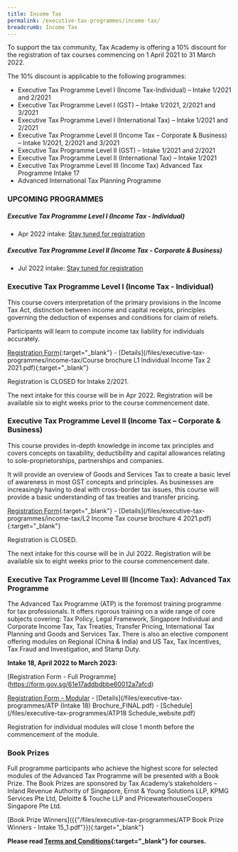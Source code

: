 ```yaml
---
title: Income Tax
permalink: /executive-tax-programmes/income-tax/
breadcrumb: Income Tax
---
```

To support the tax community, Tax Academy is offering a 10% discount for the registration of tax courses commencing on 1 April 2021 to 31 March 2022.  

The 10% discount is applicable to the following programmes: 
- Executive Tax Programme Level I (Income Tax-Individual) – Intake 1/2021 and 2/2021
- Executive Tax Programme Level I (GST) – Intake 1/2021, 2/2021 and 3/2021
- Executive Tax Programme Level I (International Tax) – Intake 1/2021 and 2/2021
- Executive Tax Programme Level II (Income Tax – Corporate &amp; Business) – Intake 1/2021, 2/2021 and 3/2021
- Executive Tax Programme Level II (GST) – Intake 1/2021 and 2/2021
- Executive Tax Programme Level II (International Tax) – Intake 1/2021
- Executive Tax Programme Level III (Income Tax) Advanced Tax Programme Intake 17
- Advanced International Tax Planning Programme


### **UPCOMING PROGRAMMES**
##### **Executive Tax Programme Level I (Income Tax - Individual)**

* Apr 2022 intake: [Stay tuned for registration](/executive-tax-programmes/income-tax/#etp1oct-ta-id) 

##### **Executive Tax Programme Level II (Income Tax - Corporate &amp; Business)**

* Jul 2022 intake: [Stay tuned for registration](/executive-tax-programmes/income-tax/#etp2sep-ta-id) 

<a id="etp1oct-ta-id"></a>
### **Executive Tax Programme Level I (Income Tax - Individual)**

This course covers interpretation of the primary provisions in the Income Tax Act, distinction between income and capital receipts, principles governing the deduction of expenses and conditions for claim of reliefs.

Participants will learn to compute income tax liability for individuals accurately.

[Registration Form](https://docs.google.com/forms/d/1qlROg7tvmBHK1uGxUPWOXmus2_emrH-2rgB-VY0KJdU/edit){:target="_blank"} - [Details](/files/executive-tax-programmes/income-tax/Course brochure L1 Individual Income Tax 2 2021.pdf){:target="_blank"} 

Registration is CLOSED for Intake 2/2021.

The next intake for this course will be in Apr 2022.  Registration will be available six to eight weeks prior to the course commencement date.

<a id="etp2sep-ta-id"></a>
### **Executive Tax Programme Level II (Income Tax – Corporate & Business)**

This course provides in-depth knowledge in income tax principles and covers concepts on taxability, deductibility and capital allowances relating to sole-proprietorships, partnerships and companies.

It will provide an overview of Goods and Services Tax to create a basic level of awareness in most GST concepts and principles. As businesses are increasingly having to deal with cross-border tax issues, this course will provide a basic understanding of tax treaties and transfer pricing.

[Registration Form](https://docs.google.com/forms/d/17a-qp7VnRffizgpCpkvpFwpoWknutgMtX3VOp1ai6q0/edit){:target="_blank"} -  [Details](/files/executive-tax-programmes/income-tax/L2 Income Tax course brochure 4 2021.pdf){:target="_blank"} 

Registration is CLOSED.  

The next intake for this course will be in Jul 2022. Registration will be available six to eight weeks prior to the course commencement date.

<a id="atp-ta-id"></a>
### **Executive Tax Programme Level III (Income Tax): Advanced Tax Programme**

The Advanced Tax Programme (ATP) is the foremost training programme for tax professionals. It offers rigorous training on a wide range of core subjects covering: Tax Policy, Legal Framework, Singapore Individual and Corporate Income Tax, Tax Treaties, Transfer Pricing, International Tax Planning and Goods and Services Tax. There is also an elective component offering modules on Regional (China &amp; India) and US Tax, Tax Incentives, Tax Fraud and Investigation, and Stamp Duty.

**Intake 18, April 2022 to March 2023:**

[Registration Form - Full Programme]
(https://form.gov.sg/61e17addbdbbe60012a7afcd)

[Registration Form - Modular](https://docs.google.com/forms/d/e/1FAIpQLScOmVNz_yMOJwG7c8QPNRHwCpzk2vg7jIjfnF2-8BSVSTNP6Q/viewform?usp=sf_link) - [Details](/files/executive-tax-programmes/ATP (Intake 18) Brochure_FINAL.pdf) - [Schedule](/files/executive-tax-programmes/ATP18 Schedule_website.pdf)

Registration for individual modules will close 1 month before the commencement of the module.


### **Book Prizes**

Full programme participants who achieve the highest score for selected modules of the Advanced Tax Programme will be presented with a Book Prize. The Book Prizes are sponsored by Tax Academy’s stakeholders – Inland Revenue Authority of Singapore, Ernst &amp; Young Solutions LLP, KPMG Services Pte Ltd, Deloitte &amp; Touche LLP and PricewaterhouseCoopers Singapore Pte Ltd.

[Book Prize Winners]({{"/files/executive-tax-programmes/ATP Book Prize Winners - Intake 15_1.pdf"}}){:target="_blank"}

**Please read [Terms and Conditions](https://production-iras-tax-academy.netlify.com/executive-tax-programmes/terms-and-conditions/){:target="_blank"} for courses.**